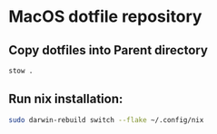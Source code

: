 # MacOS dotfile repository

## Copy dotfiles into Parent directory

```sh
stow .
```

## Run nix installation:

```sh
sudo darwin-rebuild switch --flake ~/.config/nix
```
